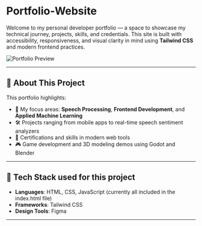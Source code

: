 # Portfolio-Website

Welcome to my personal developer portfolio — a space to showcase my technical journey, projects, skills, and credentials. This site is built with accessibility, responsiveness, and visual clarity in mind using **Tailwind CSS** and modern frontend practices.

![Portfolio Preview](![image](https://github.com/user-attachments/assets/bf1ba16e-e8f4-4092-a390-6ca67f22fcd0))


---

## 🚀 About This Project

This portfolio highlights:

- 🎯 My focus areas: **Speech Processing**, **Frontend Development**, and **Applied Machine Learning**
- 🛠️ Projects ranging from mobile apps to real-time speech sentiment analyzers
- 🧠 Certifications and skills in modern web tools
- 🎮 Game development and 3D modeling demos using Godot and Blender

---

## 🧰 Tech Stack used for this project

- **Languages**: HTML, CSS, JavaScript (currently all included in the index.html file)
- **Frameworks**: Tailwind CSS
- **Design Tools**: Figma


---

